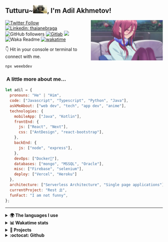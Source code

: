 <h2>Tutturu~<img src="img/tuturu.gif" width="45" alt="">, I'm Adil Akhmetov! <img src="img/miku-dance.gif" width="50" alt=""></h2>
<img align='right' src="img/miku.gif" width="230" alt="">
<a href="https://sdu.edu.kz/"><img src="img/sdu-ahegao.svg" align="right" width="100" alt=""></a>
</em></p>

[![Twitter Follow](https://img.shields.io/twitter/follow/weeebdev?label=Follow)](https://twitter.com/intent/follow?screen_name=weeebdev)
[![Linkedin: thaianebraga](https://img.shields.io/badge/-adildev-blue?style=flat-square&logo=Linkedin&logoColor=white&link=https://www.linkedin.com/in/adildev/)](https://www.linkedin.com/in/adildev/)
![GitHub followers](https://img.shields.io/github/followers/weeebdev?label=Follow&style=flat-square)
[![Gitlab](https://img.shields.io/badge/Gitlab-weeebdev-orange?style=flat-square&logo=gitlab)](https://gitlab.com/weeebdev)
![](https://visitor-badge.glitch.me/badge?page_id=weeebdev.weeebdev)
![Waka Readme](https://github.com/weeebdev/weeebdev/workflows/Waka%20Readme/badge.svg)
[![wakatime](https://wakatime.com/badge/user/1fb6390f-222e-4088-8de8-840ef1443858.svg)](https://wakatime.com/@1fb6390f-222e-4088-8de8-840ef1443858)
<!-- [![Leetcode badge](https://leetcode-badge.chyroc.cn/?name=user3449f)](https://leetcode.com/user3449f/) -->

👇 Hit in your console or terminal to connect with me.

```bash
npx weeebdev
```

### <img src="https://media.giphy.com/media/VgCDAzcKvsR6OM0uWg/giphy.gif" width="50" alt=""> A little more about me...

```javascript
let adil = {
  pronouns: "He" | "Him",
  code: ["Javascript", "Typescript", "Python", "Java"],
  askMeAbout: ["web dev", "tech", "app dev", "anime"],
  technologies: {
    mobileApp: ["Java", "Kotlin"],
    frontEnd: {
      js: ["React", "Next"],
      css: ["AntDesign", "react-bootstrap"],
    },
    backEnd: {
      js: ["node", "express"],
    },
    devOps: ["Docker🐳"],
    databases: ["mongo", "MSSQL", "Oracle"],
    misc: ["Firebase", "selenium"],
    deploy: ["Vercel", "Heroku"]
  },
  architecture: ["Serverless Architecture", "Single page applications"],
  currentProject: "Rest ⛱",
  funFact: "I am not funny",
};
```

---

<details>
  <summary><b>🌍 The languages I use</b></summary>
  <hr>
  
  
| ⏰ Past month | ⌛️ Past Year |
|---|---|
| <a href="https://wakatime.com/@adildev"><img src="https://wakatime.com/share/@adilDev/4ebe423a-b427-4031-b073-d221b9528df7.svg" height="300px"></a> | <a href="https://wakatime.com/@adildev"><img src="https://wakatime.com/share/@adilDev/1b4a30f1-9a7f-47fe-b8d2-0fc90f37fcd3.svg" height="300px"></a> |
</details>

<details>
<summary><b>📊 Wakatime stats</b><br></summary>
<div>
<hr/>

<!--START_SECTION:waka-->
![Code Time](http://img.shields.io/badge/Code%20Time-5%2C114%20hrs%2026%20mins-blue)

![Profile Views](http://img.shields.io/badge/Profile%20Views-11-blue)

![Lines of code](https://img.shields.io/badge/From%20Hello%20World%20I%27ve%20Written-9.2%20million%20lines%20of%20code-blue)

**🐱 My GitHub Data** 

> 📦 697.2 kB Used in GitHub's Storage 
 > 
> 🏆 1,460 Contributions in the Year 2024
 > 
> 💼 Opted to Hire
 > 
> 📜 64 Public Repositories 
 > 
> 🔑 18 Private Repositories 
 > 
**I'm an Early 🐤** 

```text
🌞 Morning                434 commits         █░░░░░░░░░░░░░░░░░░░░░░░░   05.06 % 
🌆 Daytime                4028 commits        ████████████░░░░░░░░░░░░░   46.96 % 
🌃 Evening                3353 commits        ██████████░░░░░░░░░░░░░░░   39.09 % 
🌙 Night                  763 commits         ██░░░░░░░░░░░░░░░░░░░░░░░   08.89 % 
```
📅 **I'm Most Productive on Tuesday** 

```text
Monday                   1035 commits        ███░░░░░░░░░░░░░░░░░░░░░░   12.07 % 
Tuesday                  2144 commits        ██████░░░░░░░░░░░░░░░░░░░   24.99 % 
Wednesday                1026 commits        ███░░░░░░░░░░░░░░░░░░░░░░   11.96 % 
Thursday                 1156 commits        ███░░░░░░░░░░░░░░░░░░░░░░   13.48 % 
Friday                   509 commits         █░░░░░░░░░░░░░░░░░░░░░░░░   05.93 % 
Saturday                 943 commits         ███░░░░░░░░░░░░░░░░░░░░░░   10.99 % 
Sunday                   1765 commits        █████░░░░░░░░░░░░░░░░░░░░   20.58 % 
```


📊 **This Week I Spent My Time On** 

```text
🕑︎ Time Zone: Asia/Almaty

💬 Programming Languages: 
Other                    28 hrs 55 mins      ██████████████████░░░░░░░   72.38 % 
TypeScript               6 hrs 59 mins       ████░░░░░░░░░░░░░░░░░░░░░   17.51 % 
Go                       1 hr 51 mins        █░░░░░░░░░░░░░░░░░░░░░░░░   04.64 % 
Markdown                 35 mins             ░░░░░░░░░░░░░░░░░░░░░░░░░   01.47 % 
Python                   31 mins             ░░░░░░░░░░░░░░░░░░░░░░░░░   01.29 % 

🔥 Editors: 
Chrome                   26 hrs              ████████████████░░░░░░░░░   65.07 % 
Cursor                   7 hrs 55 mins       █████░░░░░░░░░░░░░░░░░░░░   19.84 % 
fish                     5 hrs 26 mins       ███░░░░░░░░░░░░░░░░░░░░░░   13.62 % 
Postman                  13 mins             ░░░░░░░░░░░░░░░░░░░░░░░░░   00.57 % 
Neovim                   11 mins             ░░░░░░░░░░░░░░░░░░░░░░░░░   00.47 % 

🐱‍💻 Projects: 
procontests              15 hrs 23 mins      ██████████░░░░░░░░░░░░░░░   38.54 % 
server                   6 hrs 20 mins       ████░░░░░░░░░░░░░░░░░░░░░   15.88 % 
Terminal                 5 hrs 12 mins       ███░░░░░░░░░░░░░░░░░░░░░░   13.01 % 
coursera-auto-answer     2 hrs 38 mins       ██░░░░░░░░░░░░░░░░░░░░░░░   06.63 % 
ecc                      2 hrs 19 mins       █░░░░░░░░░░░░░░░░░░░░░░░░   05.81 % 

💻 Operating System: 
Mac                      39 hrs 57 mins      █████████████████████████   100.00 % 
```

**I Mostly Code in TypeScript** 

```text
TypeScript               17 repos            ████░░░░░░░░░░░░░░░░░░░░░   15.74 % 
JavaScript               15 repos            ███░░░░░░░░░░░░░░░░░░░░░░   13.89 % 
Python                   6 repos             █░░░░░░░░░░░░░░░░░░░░░░░░   05.56 % 
Typst                    2 repos             ░░░░░░░░░░░░░░░░░░░░░░░░░   01.85 % 
C++                      1 repo              ░░░░░░░░░░░░░░░░░░░░░░░░░   00.93 % 
```



**Timeline**

![Lines of Code chart](https://raw.githubusercontent.com/weeebdev/weeebdev/master/assets/bar_graph.png)


 Last Updated on 25/11/2024 01:56:49 UTC
<!--END_SECTION:waka-->
</div>
</details>

<details>
<summary><b>🧾 Projects</b></summary>
<hr>

|Project|Status|
|---|---|
|[![ReadMe Card](https://github-readme-stats.vercel.app/api/pin/?username=weeebdev&repo=waifu.pics&theme=dracula)](https://github.com/weeebdev/waifu.pics)|[![time tracker](https://wakatime.com/badge/github/weeebdev/waifu.pics.svg)](https://wakatime.com/badge/github/weeebdev/waifu.pics)|
|[![ReadMe Card](https://github-readme-stats.vercel.app/api/pin/?username=mentor-ship&repo=mentorship&theme=dracula)](https://github.com/Mentor-ship/Mentorship)|[![time tracker](https://wakatime.com/badge/github/Mentor-ship/Mentorship.svg)](https://wakatime.com/badge/github/Mentor-ship/Mentorship)|
|[![ReadMe Card](https://github-readme-stats.vercel.app/api/pin/?username=masters-and-Abu&repo=tolqyn&theme=dracula)](https://github.com/Masters-and-Abu/Tolqyn)|[![time tracker](https://wakatime.com/badge/github/Masters-and-Abu/Tolqyn.svg)](https://wakatime.com/badge/github/Masters-and-Abu/Tolqyn)|
|[![ReadMe Card](https://github-readme-stats.vercel.app/api/pin/?username=dracula&repo=unigram&theme=dracula)](https://github.com/dracula/unigram)||

</details>

<details>
  <summary><b>:octocat: Github</b></summary>
  <hr>
  <a href="https://sourcekarma.vercel.app/weeebdev"><img src="https://sourcekarma-og.vercel.app/api/weeebdev/github" alt="" align="left"/></a>
  <img src="https://github-readme-stats.vercel.app/api?username=weeebdev&show_icons=true&theme=dracula&hide_title=true&hide_rank=true&count_private=true" align="right"/>
</details>
<div align="center">
  <kbd>
    <img src="https://waifu.now.sh/sfw/hug" alt="">
  </kbd>
</div>
